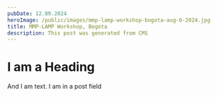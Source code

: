 ```yaml
---
pubDate: 12.09.2024
heroImage: /public/images/mmp-lamp-workshop-bogota-aug-6-2024.jpg
title: MMP-LAMP Workshop, Bogota
description: This post was generated from CMS
---
```


# I am a Heading

And I am text. I am in a post field
